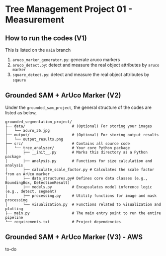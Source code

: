 # Tree Management Project 01 - Measurement


## How to run the codes (V1) 
This is listed on the `main` branch
1. `aruco_marker_generator.py`: generate aruco markers
2. `aruco_detect.py`: detect and measure the real object attributes by `aruco marker`
3. `square_detect.py`: detect and measure the real object attributes by `sqaure`




## Grounded SAM + ArUco Marker (V2)
Under the `grounded_sam_project`, the general structure of the codes are listed as below,

```text
grounded_segmentation_project/
├── data/                     # (Optional) For storing your images
│   └── acuro_36.jpg
├── output/                   # (Optional) For storing output results
│   └── output_results.png
├── src/                      # Contains all source code
│   └── tree_analyzer/        # Your core Python package
│       ├── __init__.py       # Marks this directory as a Python package
│       ├── analysis.py       # Functions for size calculation and analysis
│       ├── calculate_scale_factor.py # Calculates the scale factor from an ArUco marker
│       ├── data_structures.py# Defines core data classes (e.g., BoundingBox, DetectionResult)
│       ├── models.py         # Encapsulates model inference logic (e.g., detect, segment)
│       ├── processing.py     # Utility functions for image and mask processing
│       └── visualization.py  # Functions related to visualization and plotting
├── main.py                   # The main entry point to run the entire pipeline
└── requirements.txt          # Project dependencies
```

## Grounded SAM + ArUco Marker (V3) - AWS
to-do